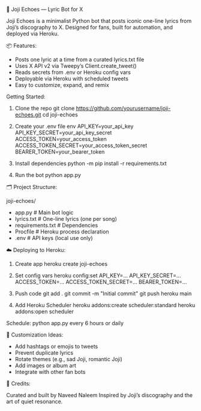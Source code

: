 🎤 Joji Echoes — Lyric Bot for X

Joji Echoes is a minimalist Python bot that posts iconic one-line lyrics from Joji’s discography to X. Designed for fans, built for automation, and deployed via Heroku.

📦 Features:

- Posts one lyric at a time from a curated lyrics.txt file
- Uses X API v2 via Tweepy’s Client.create_tweet()
- Reads secrets from .env or Heroku config vars
- Deployable via Heroku with scheduled tweets
- Easy to customize, expand, and remix

Getting Started:

1. Clone the repo
git clone https://github.com/yourusername/joji-echoes.git
cd joji-echoes

2. Create your .env file
env
API_KEY=your_api_key
API_KEY_SECRET=your_api_key_secret
ACCESS_TOKEN=your_access_token
ACCESS_TOKEN_SECRET=your_access_token_secret
BEARER_TOKEN=your_bearer_token

3. Install dependencies
python -m pip install -r requirements.txt

4. Run the bot
python app.py

🗂 Project Structure:

joji-echoes/
- app.py              # Main bot logic
- lyrics.txt          # One-line lyrics (one per song)
- requirements.txt    # Dependencies
- Procfile            # Heroku process declaration
- .env                # API keys (local use only)

☁️ Deploying to Heroku:

1. Create app
heroku create joji-echoes

2. Set config vars
heroku config:set API_KEY=... API_KEY_SECRET=... ACCESS_TOKEN=... ACCESS_TOKEN_SECRET=... BEARER_TOKEN=...

3. Push code
git add .
git commit -m "Initial commit"
git push heroku main

4. Add Heroku Scheduler
heroku addons:create scheduler:standard
heroku addons:open scheduler

Schedule: python app.py every 6 hours or daily

🎨 Customization Ideas:

- Add hashtags or emojis to tweets
- Prevent duplicate lyrics
- Rotate themes (e.g., sad Joji, romantic Joji)
- Add images or album art
- Integrate with other fan bots

🧠 Credits:

Curated and built by Naveed Naleem Inspired by Joji’s discography and the art of quiet resonance.
